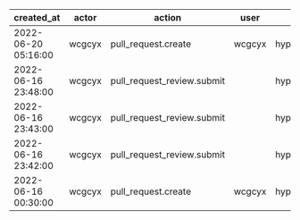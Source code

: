 |          created_at | actor  | action                     | user   | repo             |
| ------------------- | ------ | -------------------------- | ------ | ---------------- |
| 2022-06-20 05:16:00 | wcgcyx | pull_request.create        | wcgcyx | hyperledger/besu |
| 2022-06-16 23:48:00 | wcgcyx | pull_request_review.submit |        | hyperledger/besu |
| 2022-06-16 23:43:00 | wcgcyx | pull_request_review.submit |        | hyperledger/besu |
| 2022-06-16 23:42:00 | wcgcyx | pull_request_review.submit |        | hyperledger/besu |
| 2022-06-16 00:30:00 | wcgcyx | pull_request.create        | wcgcyx | hyperledger/besu |
